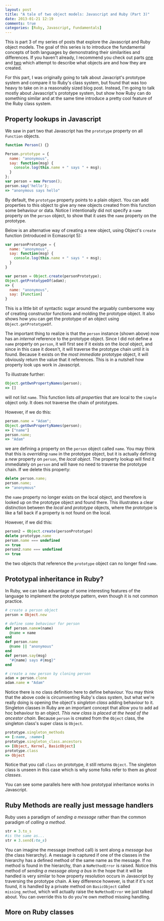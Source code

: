 ```yaml
---
layout: post
title: "A tale of two object models: Javascript and Ruby (Part 3)"
date: 2013-01-21 12:19
comments: true
categories: [Ruby, Javascript, Fundamentals]
---
```


This is part 3 of my series of posts that explore the Javascript and Ruby object
models. The goal of this series is to introduce the fundamental concepts of both
languages by demonstrating their similarities and differences. If you haven't
already, I recommend you check out parts
[one](/blog/2012/12/12/a-tale-of-two-object-models-javascript-and-ruby/) and
[two](/blog/2012/12/20/a-tale-of-two-object-models-javascript-and-ruby-part-2/)
which attempt to describe what objects are and how they are created.

For this part, I was originally going to talk about Javacript's prototype system
and compare it to Ruby's class system, but found that was too heavy to take on
in a reasonably sized blog post. Instead, I'm going to talk mostly about
Javascript's prototype system, but show how Ruby can do something similar
and at the same time introduce a pretty cool feature of the Ruby class system.

<!-- more -->

## Property lookups in Javascript

We saw in part two that Javascript has the `prototype` property on all `Function` objects.

``` javascript
function Person() {}

Person.prototype = {
  name: "anonymous",
  say: function(msg) {
    console.log(this.name + " says " + msg);
  }
};
var person = new Person();
person.say('hello');
=> "anonymous says hello"
```

By default, the `prototype` property points to a plain object. You can add
properties to this object to give any new objects created from this function
some behaviour or data. Notice I intentionally did not specify a `name` property
on the `person` object, to show that it uses the `name` property on the
prototype.

Below is an alternative way of creating a new object, using Object's `create`
function (introduced in Ecmascript 5):

``` javascript
var personPrototype = {
  name: "anonymous",
  say: function(msg) {
    console.log(this.name + " says " + msg);
  }
}

var person = Object.create(personPrototype);
Object.getPrototypeOf(adam);
=> {
  name: "anonymous",
  say: [Function]
}
```

This is a little bit of syntactic sugar around the arguably cumbersome way of
creating constructor functions and molding the prototype object. It also shows
how you can get the prototype of an object using `Object.getPrototypeOf`.

The important thing to realize is that the `person` instance (shown above) now
has an *internal* reference to the prototype object.  Since I did not define a
`name` property on `person`, it will first see if it exists on the *local*
object, and since in this case it doesn't, it will traverse the prototype chain
until it is found. Because it exists on the *most immediate* prototype object,
it will obviously return the value that it references. This is in a nutshell how
property look ups work in Javascript.

To illustrate further:

``` javascript
Object.getOwnPropertyNames(person);
=> []
```
will not list `name`. This function lists *all properties* that are local to the
`simple` object only. It does not traverse the chain of prototypes.

However, if we do this:

``` javascript
person.name = "Adam";
Object.getOwnPropertyNames(person);
=> ["name"]
person.name;
=> "Adam"
```

we are defining a property on the `person` object called `name`. You may think
that this is *overriding* `name` in the prototype object, but it is actually
defining a *new* property on `person`, the *local object*. The property lookup
will find it immediately on `person` and will have no need to traverse the
prototype chain.  If we delete this property:

``` javascript
delete person.name;
person.name;
=> "anonymous"
```

the `name` property no longer exists on the local object, and therefore is
looked up on the prototype object and found there. This illustrates a clear
distinction between the *local* and *prototype* objects, where the prototype is
like a fall back if a property is not found on the local.

However, if we did this:

``` javascript
person2 = Object.create(personPrototype)
delete prototype.name
person.name === undefined
=> true
person2.name === undefined
=> true
```

the two objects that reference the `prototype` object can no longer find `name`.

## Prototypal inheritance in Ruby?

In Ruby, we can take advantage of some interesting features of the language to
implement the prototype pattern, even though it is not common practice.

``` ruby
# create a person object
person = Object.new

# define some behaviour for person
def person.name=(name)
  @name = name
end
def person.name
  @name || "anonymous"
end
def person.say(msg)
  "#{name} says #{msg}"
end

# create a new person by cloning person
adam = person.clone
adam.name = "Adam"
```

Notice there is no class definition here to define behaviour. You may think that
the above code is circumventing Ruby's class system, but what we're really doing
is opening the object's *singleton class* adding behaviour to it.
Singleton classes in Ruby are an important concept that allow you to add ad hoc
behaviour to an object. *This new class is placed at the head of the ancestor
chain*. Because `person` is created from the `Object` class, the singleton
class's super class is `Object`.

``` ruby
prototype.singleton_methods
=> [:name, :name=]
prototype.singleton_class.ancestors
=> [Object, Kernel, BasicObject]
prototype.class
=> Object
```

Notice that you call `class` on prototype, it still returns `Object`. The
singleton class is unseen in this case which is why some folks refer to them as
*ghost classes*.

You can see some parallels here with how prototypal inheritance works in
Javascript.

## Ruby Methods are really just message handlers

Ruby uses a paradigm of *sending a message* rather than the common paradigm of
*calling a method*.

``` ruby
str = 3.to_s
#is the same as...
str = 3.send(:to_s)
```

You can imagine the message (method call) is sent along a *message bus* (the
class hierarchy). A message is captured if one of the classes in the hierarchy
has a defined method of the same name as the message. If no method is found in
the hierarchy, than a `NoMethodError` is raised. Notice this method of *sending
a message along a bus* in the hope that it will be handled is very similar to
how property resolution occurs in Javascript by traversing the prototype chain.
A key difference however, is that if it's not found, it is handled by a private
method on `BasicObject` called `missing_method`, which will actually raise the
`NoMethodError` we just talked about. You can override this to do you're own
method missing handling.

## More on Ruby classes
